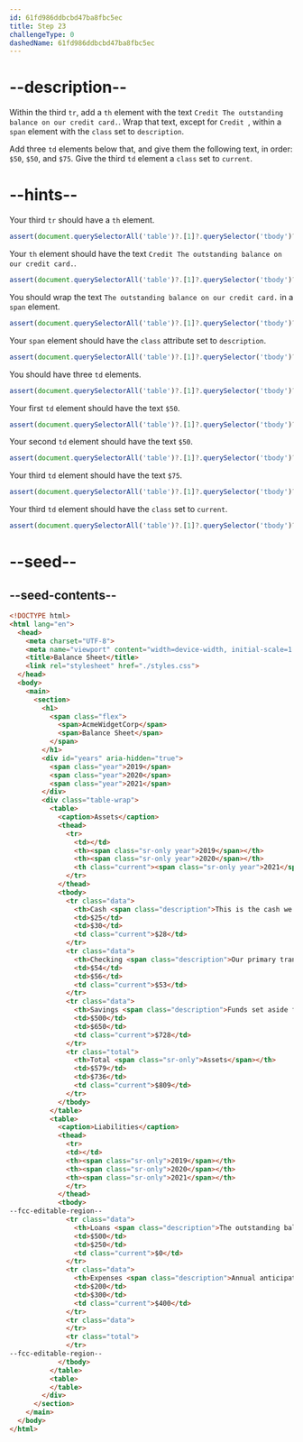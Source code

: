 ```yaml
---
id: 61fd986ddbcbd47ba8fbc5ec
title: Step 23
challengeType: 0
dashedName: 61fd986ddbcbd47ba8fbc5ec
---
```


# --description--

Within the third `tr`, add a `th` element with the text `Credit The outstanding balance on our credit card.`. Wrap that text, except for `Credit `, within a `span` element with the `class` set to `description`.

Add three `td` elements below that, and give them the following text, in order: `$50`, `$50`, and `$75`. Give the third `td` element a `class` set to `current`.

# --hints--

Your third `tr` should have a `th` element.

```js
assert(document.querySelectorAll('table')?.[1]?.querySelector('tbody')?.querySelectorAll('tr')?.[2]?.querySelector('th'));
```

Your `th` element should have the text `Credit The outstanding balance on our credit card.`.

```js
assert(document.querySelectorAll('table')?.[1]?.querySelector('tbody')?.querySelectorAll('tr')?.[2]?.querySelector('th')?.innerText === 'Credit The outstanding balance on our credit card.');
```

You should wrap the text `The outstanding balance on our credit card.` in a `span` element.

```js
assert(document.querySelectorAll('table')?.[1]?.querySelector('tbody')?.querySelectorAll('tr')?.[2]?.querySelector('th > span')?.textContent === 'The outstanding balance on our credit card.');
```

Your `span` element should have the `class` attribute set to `description`.

```js
assert(document.querySelectorAll('table')?.[1]?.querySelector('tbody')?.querySelectorAll('tr')?.[2]?.querySelector('th > span')?.classList?.contains('description'));
```

You should have three `td` elements.

```js
assert(document.querySelectorAll('table')?.[1]?.querySelector('tbody')?.querySelectorAll('tr')?.[2]?.querySelectorAll('td').length === 3);
```

Your first `td` element should have the text `$50`.

```js
assert(document.querySelectorAll('table')?.[1]?.querySelector('tbody')?.querySelectorAll('tr')?.[2]?.querySelectorAll('td')?.[0]?.textContent === '$50');
```

Your second `td` element should have the text `$50`.

```js
assert(document.querySelectorAll('table')?.[1]?.querySelector('tbody')?.querySelectorAll('tr')?.[2]?.querySelectorAll('td')?.[1]?.textContent === '$50');
```

Your third `td` element should have the text `$75`.

```js
assert(document.querySelectorAll('table')?.[1]?.querySelector('tbody')?.querySelectorAll('tr')?.[2]?.querySelectorAll('td')?.[2]?.textContent === '$75');
```

Your third `td` element should have the `class` set to `current`.

```js
assert(document.querySelectorAll('table')?.[1]?.querySelector('tbody')?.querySelectorAll('tr')?.[2]?.querySelectorAll('td')?.[2]?.classList?.contains('current'));
```

# --seed--

## --seed-contents--

```html
<!DOCTYPE html>
<html lang="en">
  <head>
    <meta charset="UTF-8">
    <meta name="viewport" content="width=device-width, initial-scale=1.0">
    <title>Balance Sheet</title>
    <link rel="stylesheet" href="./styles.css">
  </head>
  <body>
    <main>
      <section>
        <h1>
          <span class="flex">
            <span>AcmeWidgetCorp</span>
            <span>Balance Sheet</span>
          </span>
        </h1>
        <div id="years" aria-hidden="true">
          <span class="year">2019</span>
          <span class="year">2020</span>
          <span class="year">2021</span>
        </div>
        <div class="table-wrap">
          <table>
            <caption>Assets</caption>
            <thead>
              <tr>
                <td></td>
                <th><span class="sr-only year">2019</span></th>
                <th><span class="sr-only year">2020</span></th>
                <th class="current"><span class="sr-only year">2021</span></th>
              </tr>
            </thead>
            <tbody>
              <tr class="data">
                <th>Cash <span class="description">This is the cash we currently have on hand.</span></th>
                <td>$25</td>
                <td>$30</td>
                <td class="current">$28</td>
              </tr>
              <tr class="data">
                <th>Checking <span class="description">Our primary transactional account.</span></th>
                <td>$54</td>
                <td>$56</td>
                <td class="current">$53</td>
              </tr>
              <tr class="data">
                <th>Savings <span class="description">Funds set aside for emergencies.</span></th>
                <td>$500</td>
                <td>$650</td>
                <td class="current">$728</td>
              </tr>
              <tr class="total">
                <th>Total <span class="sr-only">Assets</span></th>
                <td>$579</td>
                <td>$736</td>
                <td class="current">$809</td>
              </tr>
            </tbody>
          </table>
          <table>
            <caption>Liabilities</caption>
            <thead>
              <tr>
              <td></td>
              <th><span class="sr-only">2019</span></th>
              <th><span class="sr-only">2020</span></th>
              <th><span class="sr-only">2021</span></th>
              </tr>
            </thead>
            <tbody>
--fcc-editable-region--
              <tr class="data">
                <th>Loans <span class="description">The outstanding balance on our startup loan.</span></th>
                <td>$500</td>
                <td>$250</td>
                <td class="current">$0</td>
              </tr>
              <tr class="data">
                <th>Expenses <span class="description">Annual anticipated expenses, such as payroll.</span></th>
                <td>$200</td>
                <td>$300</td>
                <td class="current">$400</td>
              </tr>
              <tr class="data">
              </tr>
              <tr class="total">
              </tr>
--fcc-editable-region--
            </tbody>
          </table>
          <table>
          </table>
        </div>
      </section>
    </main>
  </body>
</html>
```

```css

```
